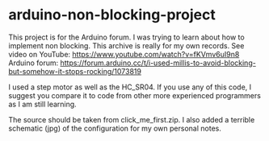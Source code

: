 # arduino-non-blocking-project
This project is for the Arduino forum. I was trying to learn about how to implement non blocking. This archive is really for my own records.
See video on YouTube: https://www.youtube.com/watch?v=fKVmv6uI9n8 
Arduino forum: https://forum.arduino.cc/t/i-used-millis-to-avoid-blocking-but-somehow-it-stops-rocking/1073819 

I used a step motor as well as the HC_SR04.
If you use any of this code, I suggest you compare it to code from other more experienced programmers as I am still learning. 

The source should be taken from click_me_first.zip.  I also added a terrible schematic (jpg) of the configuration for my own personal notes. 
